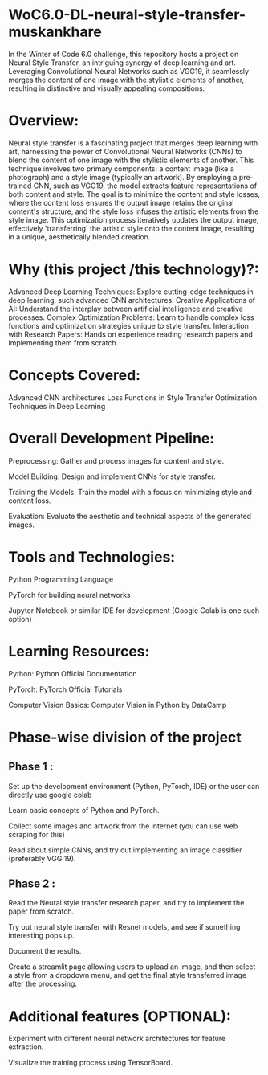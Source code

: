 # WoC6.0-DL-neural-style-transfer-muskankhare
In the Winter of Code 6.0 challenge, this repository hosts a project on Neural Style Transfer, an intriguing synergy of deep learning and art. Leveraging Convolutional Neural Networks such as VGG19, it seamlessly merges the content of one image with the stylistic elements of another, resulting in distinctive and visually appealing compositions.

# Overview:

Neural style transfer is a fascinating project that merges deep learning with art, harnessing the power of Convolutional Neural Networks (CNNs) to blend the content of one image with the stylistic elements of another. This technique involves two primary components: a content image (like a photograph) and a style image (typically an artwork). By employing a pre-trained CNN, such as VGG19, the model extracts feature representations of both content and style. The goal is to minimize the content and style losses, where the content loss ensures the output image retains the original content's structure, and the style loss infuses the artistic elements from the style image. This optimization process iteratively updates the output image, effectively 'transferring' the artistic style onto the content image, resulting in a unique, aesthetically blended creation. 

# Why (this project /this technology)?:

Advanced Deep Learning Techniques: Explore cutting-edge techniques in deep learning, such advanced CNN architectures.
Creative Applications of AI: Understand the interplay between artificial intelligence and creative processes.
Complex Optimization Problems: Learn to handle complex loss functions and optimization strategies unique to style transfer.
Interaction with Research Papers: Hands on experience reading research papers and implementing them from scratch.

# Concepts Covered:

Advanced CNN architectures
Loss Functions in Style Transfer
Optimization Techniques in Deep Learning


# Overall Development Pipeline:

Preprocessing:  Gather and process images for content and style.

Model Building: Design and implement CNNs for style transfer.

Training the Models:  Train the model with a focus on minimizing style and content loss.

Evaluation: Evaluate the aesthetic and technical aspects of the generated images.


# Tools and Technologies:

Python Programming Language

PyTorch for building neural networks

Jupyter Notebook or similar IDE for development (Google Colab is one such option)

# Learning Resources: 

Python: Python Official Documentation

PyTorch: PyTorch Official Tutorials

Computer Vision Basics: Computer Vision in Python by DataCamp


# Phase-wise division of the project

## Phase 1 :

Set up the development environment (Python, PyTorch, IDE) or the user can directly use google colab

Learn basic concepts of Python and PyTorch.

Collect some images and artwork from the internet (you can use web scraping for this)

Read about simple CNNs, and try out implementing an image classifier (preferably VGG 19).

## Phase 2 :

Read the Neural style transfer research paper, and try to implement the paper from scratch.

Try out neural style transfer with Resnet models, and see if something interesting pops up.

Document the results.

Create a streamlit page allowing users to upload an image, and then select a style from a dropdown menu, and get the final style transferred image after the processing.

# Additional features (OPTIONAL):

Experiment with different neural network architectures for feature extraction.

Visualize the training process using TensorBoard.
